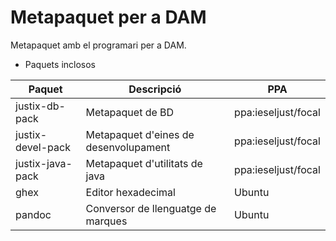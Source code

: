 # Metapaquet per a DAM

Metapaquet amb el programari per a DAM.

* Paquets inclosos

| Paquet | Descripció | PPA |
|-------|-----------|-------|
| justix-db-pack | Metapaquet de BD | ppa:ieseljust/focal  |
| justix-devel-pack | Metapaquet d'eines de desenvolupament | ppa:ieseljust/focal  |
| justix-java-pack | Metapaquet d'utilitats de java | ppa:ieseljust/focal |
| ghex | Editor hexadecimal | Ubuntu |
| pandoc | Conversor de llenguatge de marques | Ubuntu |

